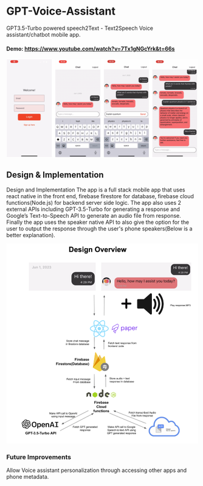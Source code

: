 # GPT-Voice-Assistant
GPT3.5-Turbo powered speech2Text - Text2Speech Voice assistant/chatbot mobile app. 
 
#### Demo: https://www.youtube.com/watch?v=7Tx1gNGcYrk&t=66s

![alt text](pics/demopic.png)


## Design & Implementation
Design and Implementation
The app is a full stack mobile app that uses react native in the front end, firebase firestore for database, firebase cloud functions(Node.js) for backend server side logic. The app also uses 2 external APIs including GPT-3.5-Turbo for generating a response and Google’s Text-to-Speech API to generate an audio file from response. Finally the app uses the speaker native API to also give the option for the user to output the response through the user's phone speakers(Below is a better explanation).

![alt text](pics/design.png)

### Future Improvements
Allow Voice assistant personalization through accessing other apps and phone metadata. 
